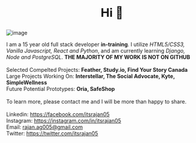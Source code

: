 ## <div class="if-you-are-seeing-this-HELLOO!!" style="margin-left:50%"><h2>Hi 👋</h2></div>

<img src="https://i.ibb.co/gTGQdrS/main.png" alt="image" />

I am a 15 year old full stack developer **in-training**. I utilize _HTML5/CSS3, Vanilla Javascript, React and Python_, and am currently learning _Django, Node and PostgreSQL_. __THE MAJORITY OF MY WORK IS NOT ON GITHUB__<br><br>
Selected Compelted Projects: __Feather, Study.io, Find Your Story Canada__ <br> 
Large Projects Working On: __Interstellar, The Social Advocate, Kyte, SimpleWellness__<br> 
Future Potential Prototypes: __Oria, SafeShop__ 
<br><br> 
To learn more, please contact me and I will be more than happy to share. 
<br><br>
Linkedin: https://facebook.com/itsrajan05 <br> 
Instagram: https://instagram.com/in/itsrajan05<br> 
Email: rajan.ag005@gmail.com<br>
Twitter: https://twitter.com/itsrajan05<br> 
 
 
